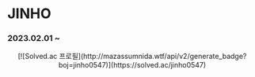 # JINHO

### 2023.02.01 ~ 

<div align="center">
  [![Solved.ac
프로필](http://mazassumnida.wtf/api/v2/generate_badge?boj=jinho0547)](https://solved.ac/jinho0547)
</div>
